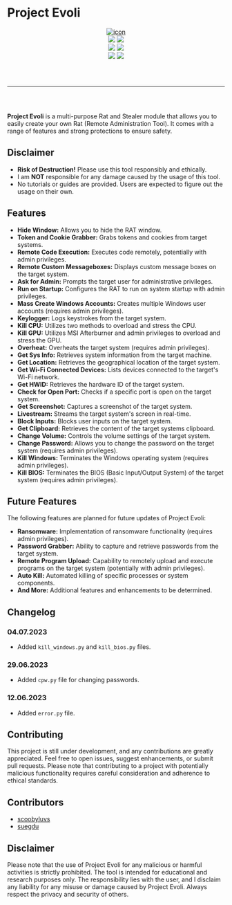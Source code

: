 # Project Evoli
<div align="center">
<a href="https://ibb.co/K2Yfdkh"><img src="https://i.ibb.co/K2Yfdkh/icon.png" alt="icon" border="0" /></a>
</div>
<div align="center">
    <img src="https://img.shields.io/github/languages/top/lopekinz/project-evoli?color=%23000000">
    <img src="https://img.shields.io/github/stars/lopekinz/project-evoli?color=%23000000&logoColor=%23000000">
    <br>
    <img src="https://img.shields.io/github/commit-activity/w/lopekinz/project-evoli?color=%23000000"> 
    <img src="https://img.shields.io/github/last-commit/lopekinz/project-evoli?color=%23000000&logoColor=%23000000">
    <br>
    <img src="https://img.shields.io/github/issues/lopekinz/project-evoli?color=%23000000&logoColor=%23000000">
    <img src="https://img.shields.io/github/issues-closed/lopekinz/project-evoli?color=%23000000&logoColor=%23000000">
    <br>
   
</div>
<hr style="border-radius: 2%; margin-top: 60px; margin-bottom: 60px;" noshade="" size="20" width="100%">


**Project Evoli** is a multi-purpose Rat and Stealer module that allows you to easily create your own Rat (Remote Administration Tool). It comes with a range of features and strong protections to ensure safety.



## Disclaimer
- **Risk of Destruction!** Please use this tool responsibly and ethically. 
- I am **NOT** responsible for any damage caused by the usage of this tool.
- No tutorials or guides are provided. Users are expected to figure out the usage on their own.

## Features
* **Hide Window:** Allows you to hide the RAT window.
* **Token and Cookie Grabber:** Grabs tokens and cookies from target systems.
* **Remote Code Execution:** Executes code remotely, potentially with admin privileges.
* **Remote Custom Messageboxes:** Displays custom message boxes on the target system.
* **Ask for Admin:** Prompts the target user for administrative privileges.
* **Run on Startup:** Configures the RAT to run on system startup with admin privileges.
* **Mass Create Windows Accounts:** Creates multiple Windows user accounts (requires admin privileges).
* **Keylogger:** Logs keystrokes from the target system.
* **Kill CPU:** Utilizes two methods to overload and stress the CPU.
* **Kill GPU:** Utilizes MSI Afterburner and admin privileges to overload and stress the GPU.
* **Overheat:** Overheats the target system (requires admin privileges).
* **Get Sys Info:** Retrieves system information from the target machine.
* **Get Location:** Retrieves the geographical location of the target system.
* **Get Wi-Fi Connected Devices:** Lists devices connected to the target's Wi-Fi network.
* **Get HWID:** Retrieves the hardware ID of the target system.
* **Check for Open Port:** Checks if a specific port is open on the target system.
* **Get Screenshot:** Captures a screenshot of the target system.
* **Livestream:** Streams the target system's screen in real-time.
* **Block Inputs:** Blocks user inputs on the target system.
* **Get Clipboard:** Retrieves the content of the target systems clipboard.
* **Change Volume:** Controls the volume settings of the target system.
* **Change Password:** Allows you to change the password on the target system (requires admin privileges).
* **Kill Windows:** Terminates the Windows operating system (requires admin privileges).
* **Kill BIOS:** Terminates the BIOS (Basic Input/Output System) of the target system (requires admin privileges).

## Future Features
The following features are planned for future updates of Project Evoli:
* **Ransomware:** Implementation of ransomware functionality (requires admin privileges).
* **Password Grabber:** Ability to capture and retrieve passwords from the target system.
* **Remote Program Upload:** Capability to remotely upload and execute programs on the target system (potentially with admin privileges).
* **Auto Kill:** Automated killing of specific processes or system components.
* **And More:** Additional features and enhancements to be determined.

## Changelog
### 04.07.2023
- Added `kill_windows.py` and `kill_bios.py` files.

### 29.06.2023
- Added `cpw.py` file for changing passwords.

### 12.06.2023
- Added `error.py` file.

## Contributing
This project is still under development, and any contributions are greatly appreciated. Feel free to open issues, suggest enhancements, or submit pull requests. Please note that contributing to a project with potentially malicious functionality requires careful consideration and adherence to ethical standards.

## Contributors
- [scoobyluvs](https://github.com/scoobyluvs)
- [suegdu](https://github.com/suegdu)

## Disclaimer
Please note that the use of Project Evoli for any malicious or harmful activities is strictly prohibited. The tool is intended for educational and research purposes only. The responsibility lies with the user, and I disclaim any liability for any misuse or damage caused by Project Evoli. Always respect the privacy and security of others.
